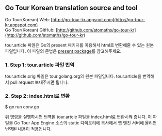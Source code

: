 ## Go Tour Korean translation source and tool

Go Tour(Korean) Web: [http://go-tour-kr.appspot.com](http://go-tour-kr.appspot.com)  
Go Tour(Korean) GitHub: [http://github.com/atomaths/go-tour-kr](http://github.com/atomaths/go-tour-kr)  

tour.article 파일은 Go의 present 패키지를 이용해서 html로 변환해줄 수 있는 원본 파일입니다. 이 파일의 문법은 [present package](http://godoc.org/code.google.com/p/go.tools/present)를 참고해주세요.


### 1. Step 1: tour.article 파일 번역

tour.article.orig 파일은 tour.golang.org의 원본 파일입니다. tour.article을 번역해서 pull request 보내주시면 됩니다.

### 2. Step 2: index.html로 변환

$ go run conv.go

위 명령을 실행하시면 번역된 tour.artcle 파일을 index.html로 변환시켜 줍니다.
이 파일을 Go Tour App Engine 소스의 static 디렉토리에 복사해서 앱 엔진 서버에 올리면 번역된 내용이 적용됩니다.
